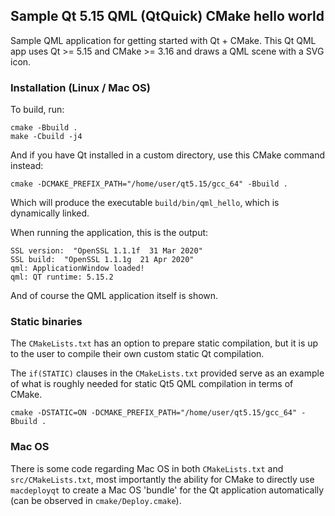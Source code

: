 ## Sample Qt 5.15 QML (QtQuick) CMake hello world

Sample QML application for getting started with Qt + CMake. 
This Qt QML app uses Qt >= 5.15 and CMake >= 3.16 and draws a 
QML scene with a SVG icon.

### Installation (Linux / Mac OS)

To build, run:

```text
cmake -Bbuild .
make -Cbuild -j4
```

And if you have Qt installed in a custom directory, use this CMake command instead:

```text
cmake -DCMAKE_PREFIX_PATH="/home/user/qt5.15/gcc_64" -Bbuild .
```

Which will produce the executable `build/bin/qml_hello`, which is dynamically linked.

When running the application, this is the output:

```text
SSL version:  "OpenSSL 1.1.1f  31 Mar 2020"
SSL build:  "OpenSSL 1.1.1g  21 Apr 2020"
qml: ApplicationWindow loaded!
qml: QT runtime: 5.15.2
```

And of course the QML application itself is shown.

### Static binaries

The `CMakeLists.txt` has an option to prepare static compilation, but it 
is up to the user to compile their own custom static Qt compilation. 

The `if(STATIC)` 
clauses in the `CMakeLists.txt` provided serve as an example of what is roughly 
needed for static Qt5 QML compilation in terms of CMake.

```text
cmake -DSTATIC=ON -DCMAKE_PREFIX_PATH="/home/user/qt5.15/gcc_64" -Bbuild .
```

### Mac OS

There is some code regarding Mac OS in both `CMakeLists.txt` and 
`src/CMakeLists.txt`, most importantly the ability for CMake to 
directly use `macdeployqt` to create a Mac OS 'bundle' for the 
Qt application automatically (can be observed in `cmake/Deploy.cmake`).
